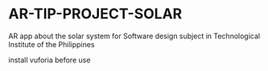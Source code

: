 # AR-TIP-PROJECT-SOLAR
AR app about the solar system for Software design subject in Technological Institute of the Philippines

install vuforia before use
